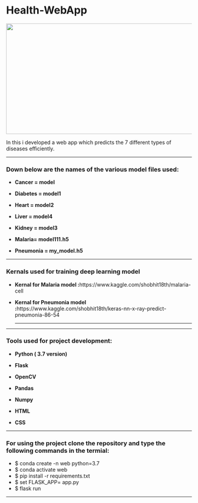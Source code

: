 # Health-WebApp

<img src="https://www.botreetechnologies.com/blog/wp-content/uploads/2020/08/machine-learning-for-healthcare.jpg" width="1100" height="300" />

<p>In this i developed a web app which predicts the 7 different types of diseases efficiently.</p>

<hr>
<h3> Down below are the names of the various model files used:</h3>
<ul>
<li><p><b>Cancer = model</b></p></li>
<li><p><b>Diabetes = model1</b></p></li>
<li><p><b>Heart = model2</b></p></li>
<li><p><b>Liver = model4</b></p></li>
<li><p><b>Kidney = model3</b></p></li>

<li><p><b>Malaria= model111.h5</b></p></li>
<li><p><b>Pneumonia = my_model.h5</b></p></li>
</ul>
<hr>

<h3> Kernals used for training deep learning model </h3>
<ul>
<li><p><b>Kernal for Malaria model :</b>https://www.kaggle.com/shobhit18th/malaria-cell</p></li>

<li><p><b>Kernal for Pneumonia model :</b>https://www.kaggle.com/shobhit18th/keras-nn-x-ray-predict-pneumonia-86-54</p></li>
<hr>
</ul>

<hr>

<h3> Tools used for project development: </h3>
<ul>
<li><p><b>Python ( 3.7 version)</b></p></li>
<li><p><b>Flask</b></p></li>
<li><p><b>OpenCV</b></p></li>
<li><p><b>Pandas</b></p></li>
<li><p><b>Numpy</b></p></li>
<li><p><b>HTML</b></p></li>
<li><p><b>CSS</b></p></li>
</ul>

<hr>
 <h3> For using the project clone the repository and type the following commands in the termial: </h3>
 <ul>
 <li> $ conda create -n web python=3.7</li>
 <li> $ conda activate web</li>
 <li> $ pip install -r requirements.txt</li>
  <li> $ set FLASK_APP= app.py</li>
  <li> $ flask run</li>
  </ul>
  
<hr>
